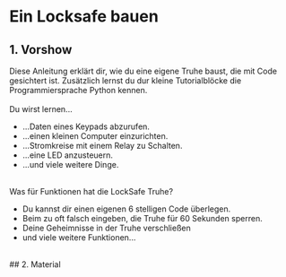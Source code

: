 # Ein Locksafe bauen
## 1. Vorshow
Diese Anleitung erklärt dir, wie du eine eigene Truhe baust, die mit Code gesichtert ist. Zusätzlich lernst du dur kleine Tutorialblöcke die Programmiersprache Python kennen.<br><br>
Du wirst lernen...
<ul>
  <li>...Daten eines Keypads abzurufen.</li>
  <li>...einen kleinen Computer einzurichten.</li>
  <li>...Stromkreise mit einem Relay zu Schalten.</li>
  <li>...eine LED anzusteuern.</li>
  <li>...und viele weitere Dinge.</li>
</ul><br>
Was für Funktionen hat die LockSafe Truhe?
<ul>
  <li>Du kannst dir einen eigenen 6 stelligen Code überlegen.</li>
  <li>Beim zu oft falsch eingeben, die Truhe für 60 Sekunden sperren.</li>
  <li>Deine Geheimnisse in der Truhe verschließen</li>
  <li>und viele weitere Funktionen...</li>
</ul><br>
## 2. Material
